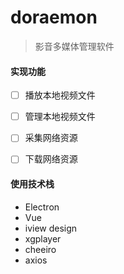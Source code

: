 # doraemon

> 影音多媒体管理软件

#### 实现功能
- [ ] 播放本地视频文件
- [ ] 管理本地视频文件
- [ ] 采集网络资源
- [ ] 下载网络资源


#### 使用技术栈
- Electron
- Vue
- iview design
- xgplayer
- cheeiro
- axios
